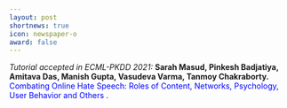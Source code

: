 ```yaml
---
layout: post
shortnews: true
icon: newspaper-o
award: false
---
```


<i>Tutorial accepted in ECML-PKDD 2021:</i> <b>Sarah Masud,  Pinkesh Badjatiya, Amitava Das, Manish Gupta, Vasudeva Varma, Tanmoy Chakraborty.</b> <font color="blue"> Combating Online Hate Speech: Roles of Content, Networks, Psychology, User Behavior and Others </font>.
